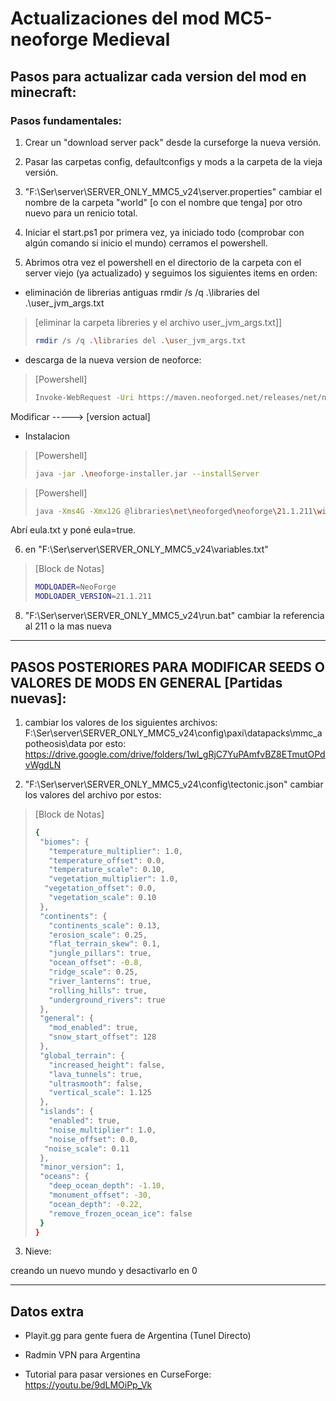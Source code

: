 # Actualizaciones del mod MC5-neoforge Medieval

## Pasos para actualizar cada version del mod en minecraft:


### Pasos fundamentales:
1. Crear un "download server pack" desde la curseforge la nueva versión.

2. Pasar las carpetas config, defaultconfigs y mods a la carpeta de la vieja versión.

3. "F:\Ser\server\SERVER_ONLY_MMC5_v24\server.properties" cambiar el nombre de la carpeta "world" [o con el nombre que tenga] por otro nuevo para un renicio total.

4. Iniciar el start.ps1 por primera vez, ya iniciado todo (comprobar con algún comando si inicio el mundo) cerramos el powershell.

5. Abrimos otra vez el powershell en el directorio de la carpeta con el server viejo (ya actualizado) y seguimos los siguientes items en orden:

- eliminación de librerias antiguas rmdir /s /q .\libraries del .\user_jvm_args.txt
> [eliminar la carpeta libreries y el archivo user_jvm_args.txt]]
> ```bash
> rmdir /s /q .\libraries del .\user_jvm_args.txt
> ```


- descarga de la nueva version de neoforce:
> [Powershell]  
> ```bash
> Invoke-WebRequest -Uri https://maven.neoforged.net/releases/net/neoforged/neoforge/21.1.211/neoforge-21.1.211-installer.jar -OutFile neoforge-installer.jar
> ```

Modificar -----> [version actual]

- Instalacion

> [Powershell]
> ```bash
> java -jar .\neoforge-installer.jar --installServer
> ```


> [Powershell]
> ```bash
> java -Xms4G -Xmx12G @libraries\net\neoforged\neoforge\21.1.211\win_args.txt nogui
> ```

Abrí eula.txt y poné eula=true. 

6. en "F:\Ser\server\SERVER_ONLY_MMC5_v24\variables.txt" 

> [Block de Notas]
> ```bash
> MODLOADER=NeoForge
> MODLOADER_VERSION=21.1.211
> ```


8. "F:\Ser\server\SERVER_ONLY_MMC5_v24\run.bat"
cambiar la referencia al 211 o la mas nueva

--- 

## PASOS POSTERIORES PARA MODIFICAR SEEDS O VALORES DE MODS EN GENERAL [Partidas nuevas]:

1. cambiar los valores de los siguientes archivos:
F:\Ser\server\SERVER_ONLY_MMC5_v24\config\paxi\datapacks\mmc_apotheosis\data
por esto:
https://drive.google.com/drive/folders/1wl_gRjC7YuPAmfvBZ8ETmutOPdvWgdLN

2. "F:\Ser\server\SERVER_ONLY_MMC5_v24\config\tectonic.json"
cambiar los valores del archivo por estos:


> [Block de Notas]
> ```bash
> {
>  "biomes": {
>    "temperature_multiplier": 1.0,
>    "temperature_offset": 0.0,
>    "temperature_scale": 0.10,
>    "vegetation_multiplier": 1.0,
>   "vegetation_offset": 0.0,
>    "vegetation_scale": 0.10
>  },
>  "continents": {
>    "continents_scale": 0.13,
>    "erosion_scale": 0.25,
>    "flat_terrain_skew": 0.1,
>    "jungle_pillars": true,
>    "ocean_offset": -0.8,
>    "ridge_scale": 0.25,
>    "river_lanterns": true,
>    "rolling_hills": true,
>    "underground_rivers": true
>  },
>  "general": {
>    "mod_enabled": true,
>    "snow_start_offset": 128
>  },
>  "global_terrain": {
>    "increased_height": false,
>    "lava_tunnels": true,
>    "ultrasmooth": false,
>    "vertical_scale": 1.125
>  },
>  "islands": {
>    "enabled": true,
>    "noise_multiplier": 1.0,
>    "noise_offset": 0.0,
>   "noise_scale": 0.11
>  },
>  "minor_version": 1,
>  "oceans": {
>    "deep_ocean_depth": -1.10,
>    "monument_offset": -30,
>    "ocean_depth": -0.22,
>    "remove_frozen_ocean_ice": false
>  }
> }
> ```

3. Nieve:

creando un nuevo mundo y desactivarlo en 0

---

## Datos extra

- Playit.gg para gente fuera de Argentina (Tunel Directo)

- Radmin VPN para Argentina

- Tutorial para pasar versiones en CurseForge: https://youtu.be/9dLMOiPp_Vk
